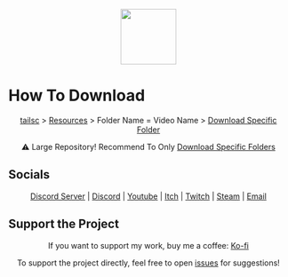 <p align="center"><img align="center" width="100" src="https://github.com/tailsc/tailsc/assets/102230735/bf4f86db-c4ae-4e5d-8160-529cfee92f01"/></p>

# How To Download
<p align="center">
  <a href="https://github.com/tailsc/tailsc">tailsc</a> > 
  <a href="https://github.com/tailsc/tailsc/tree/main/Resources">Resources</a> > Folder Name = Video Name > 
  <a href="https://download-directory.github.io/">Download Specific Folder</a>
</p>
<p align="center">
  ⚠️ Large Repository! Recommend To Only <a href="https://download-directory.github.io/">Download Specific Folders</a>
</p>

## Socials

<p align="center">
  <a href="https://discord.com/invite/bQTPTc5Qrt">Discord Server</a> | 
  <a href="https://discordapp.com/users/364076254812438538">Discord</a> | 
  <a href="https://www.youtube.com/@CrowGamesDev?sub_confirmation=1">Youtube</a> |
  <a href="https://crowgamesdev.itch.io">Itch</a> |
  <a href="https://www.twitch.tv/crowgamesdev">Twitch</a> |
  <a href="https://store.steampowered.com/publisher/CrowGames">Steam</a> |
  <a href="mailto:contactcrowgames@gmail.com">Email</a>
</p>

## Support the Project

<p align="center">
  If you want to support my work, buy me a coffee:
  <a href="https://ko-fi.com/crowgames">Ko-fi</a>
</p>
<p align="center">
  To support the project directly, feel free to open <a href="https://github.com/tailsc/tailsc/issues">issues</a> for suggestions!
</p>
